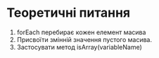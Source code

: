 # Теоретичні питання
1. forEach перебирає кожен елемент масива
2. Присвоїти змінній значення пустого масива.
3. Застосувати метод isArray(variableName)
